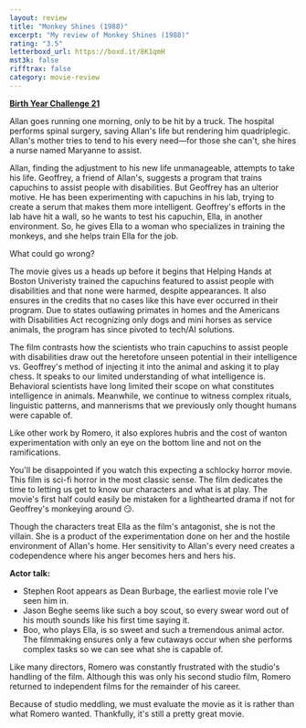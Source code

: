 ```yaml
---
layout: review
title: "Monkey Shines (1988)"
excerpt: "My review of Monkey Shines (1988)"
rating: "3.5"
letterboxd_url: https://boxd.it/8K1qmH
mst3k: false
rifftrax: false
category: movie-review
---
```


<b><a href="https://boxd.it/sWI7Y/detail" target="_blank" rel="noopener">Birth Year Challenge 21</a></b>

Allan goes running one morning, only to be hit by a truck. The hospital performs spinal surgery, saving Allan's life but rendering him quadriplegic. Allan's mother tries to tend to his every need—for those she can't, she hires a nurse named Maryanne to assist.

Allan, finding the adjustment to his new life unmanageable, attempts to take his life. Geoffrey, a friend of Allan's, suggests a program that trains capuchins to assist people with disabilities. But Geoffrey has an ulterior motive. He has been experimenting with capuchins in his lab, trying to create a serum that makes them more intelligent. Geoffrey's efforts in the lab have hit a wall, so he wants to test his capuchin, Ella, in another environment. So, he gives Ella to a woman who specializes in training the monkeys, and she helps train Ella for the job.

What could go wrong?

The movie gives us a heads up before it begins that Helping Hands at Boston Univeristy trained the capuchins featured to assist people with disabilities and that none were harmed, despite appearances. It also ensures in the credits that no cases like this have ever occurred in their program. Due to states outlawing primates in homes and the Americans with Disabilities Act recognizing only dogs and mini horses as service animals, the program has since pivoted to tech/AI solutions.

The film contrasts how the scientists who train capuchins to assist people with disabilities draw out the heretofore unseen potential in their intelligence vs. Geoffrey's method of injecting it into the animal and asking it to play chess. It speaks to our limited understanding of what intelligence is. Behavioral scientists have long limited their scope on what constitutes intelligence in animals. Meanwhile, we continue to witness complex rituals, linguistic patterns, and mannerisms that we previously only thought humans were capable of.

Like other work by Romero, it also explores hubris and the cost of wanton experimentation with only an eye on the bottom line and not on the ramifications.

You'll be disappointed if you watch this expecting a schlocky horror movie. This film is sci-fi horror in the most classic sense. The film dedicates the time to letting us get to know our characters and what is at play. The movie's first half could easily be mistaken for a lighthearted drama if not for Geoffrey's monkeying around 😏.

Though the characters treat Ella as the film's antagonist, she is not the villain. She is a product of the experimentation done on her and the hostile environment of Allan's home. Her sensitivity to Allan's every need creates a codependence where his anger becomes hers and hers his.

<b>Actor talk:</b>

- Stephen Root appears as Dean Burbage, the earliest movie role I've seen him in.
- Jason Beghe seems like such a boy scout, so every swear word out of his mouth sounds like his first time saying it.
- Boo, who plays Ella, is so sweet and such a tremendous animal actor. The filmmaking ensures only a few cutaways occur when she performs complex tasks so we can see what she is capable of.

Like many directors, Romero was constantly frustrated with the studio's handling of the film. Although this was only his second studio film, Romero returned to independent films for the remainder of his career.

Because of studio meddling, we must evaluate the movie as it is rather than what Romero wanted. Thankfully, it's still a pretty great movie.

